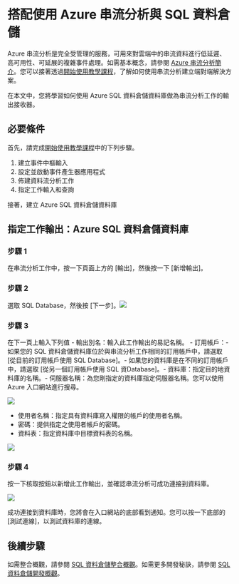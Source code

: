 <properties
   pageTitle="搭配使用 Azure 串流分析與 SQL 資料倉儲 | Microsoft Azure"
   description="搭配使用 Azure 串流分析與 SQL 資料倉儲以便開發解決方案的秘訣。"
   services="sql-data-warehouse"
   documentationCenter="NA"
   authors="sahaj08"
   manager="barbkess"
   editor=""/>

<tags
   ms.service="sql-data-warehouse"
   ms.devlang="NA"
   ms.topic="article"
   ms.tgt_pltfrm="NA"
   ms.workload="data-services"
   ms.date="06/22/2015"
   ms.author="sahajs"/>

# 搭配使用 Azure 串流分析與 SQL 資料倉儲

Azure 串流分析是完全受管理的服務，可用來對雲端中的串流資料進行低延遲、高可用性、可延展的複雜事件處理。如需基本概念，請參閱 [Azure 串流分析簡介][]。您可以接著透過[開始使用教學課程][]，了解如何使用串流分析建立端對端解決方案。

在本文中，您將學習如何使用 Azure SQL 資料倉儲資料庫做為串流分析工作的輸出接收器。

## 必要條件

首先，請完成[開始使用教學課程][]中的下列步驟。

1. 建立事件中樞輸入
2. 設定並啟動事件產生器應用程式
3. 佈建資料流分析工作
4. 指定工作輸入和查詢

接著，建立 Azure SQL 資料倉儲資料庫

## 指定工作輸出：Azure SQL 資料倉儲資料庫

### 步驟 1
在串流分析工作中，按一下頁面上方的 [輸出]，然後按一下 [新增輸出]。

### 步驟 2
選取 SQL Database，然後按 [下一步]。![][Add Output]

### 步驟 3
在下一頁上輸入下列值 - 輸出別名：輸入此工作輸出的易記名稱。 - 訂用帳戶：- 如果您的 SQL 資料倉儲資料庫位於與串流分析工作相同的訂用帳戶中，請選取 [從目前的訂用帳戶使用 SQL Database]。- 如果您的資料庫是在不同的訂用帳戶中，請選取 [從另一個訂用帳戶使用 SQL 資Database]。- 資料庫：指定目的地資料庫的名稱。- 伺服器名稱：為您剛指定的資料庫指定伺服器名稱。您可以使用 Azure 入口網站進行搜尋。

![][Server Name]

- 使用者名稱：指定具有資料庫寫入權限的帳戶的使用者名稱。
- 密碼：提供指定之使用者帳戶的密碼。
- 資料表：指定資料庫中目標資料表的名稱。

![][Add Database]

### 步驟 4
按一下核取按鈕以新增此工作輸出，並確認串流分析可成功連接到資料庫。

![][Test Connection]

成功連接到資料庫時，您將會在入口網站的底部看到通知。您可以按一下底部的 [測試連線]，以測試資料庫的連線。




## 後續步驟
如需整合概觀，請參閱 [SQL 資料倉儲整合概觀][]。如需更多開發秘訣，請參閱 [SQL 資料倉儲開發概觀][]。

<!--Image references-->
[Add Output]: ./media/sql-data-warehouse-integrate-azure-stream-analytics/add-output.png
[Server Name]: ./media/sql-data-warehouse-integrate-azure-stream-analytics/dw-server-name.png
[Add Database]: ./media/sql-data-warehouse-integrate-azure-stream-analytics/add-database.png
[Test Connection]: ./media/sql-data-warehouse-integrate-azure-stream-analytics/test-connection.png

<!--Article references-->
[Azure 串流分析簡介]: ./stream-analytics-introduction/
[開始使用教學課程]: ./articles/stream-analytics-get-started/
[SQL 資料倉儲開發概觀]: ./sql-data-warehouse-overview-develop/
[SQL 資料倉儲整合概觀]: ./sql-data-warehouse-overview-integration/

<!--MSDN references-->

<!--Other Web references-->
[Azure Stream Analytics documentation]: http://azure.microsoft.com/documentation/services/stream-analytics/

<!---HONumber=July15_HO1-->